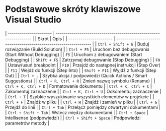 # Podstawowe skróty klawiszowe Visual Studio
| ---------------------- | ----------------------------------------------------------------- |
| Skrót                  | Opis                                                              |
| ---------------------- | ----------------------------------------------------------------- |
| `Ctrl + Shift + B`     | Buduj rozwiązanie (Build Solution)                                |
| `Ctrl + F5`            | Uruchom bez debugowania (Start Without Debugging)                 |
| `F5`                   | Uruchom z debugowaniem (Start Debugging)                          |
| `Shift + F5`           | Zatrzymaj debugowanie (Stop Debugging)                            |
| `F9`                   | Ustaw/usuń breakpoint                                             |
| `F10`                  | Przejdź do następnej instrukcji (Step Over)                       |
| `F11`                  | Wejdź do funkcji (Step Into)                                      |
| `Shift + F11`          | Wyjdź z funkcji (Step Out)                                        |
| `Ctrl + .`             | Szybka akcja / podpowiedzi (Quick Actions / Smart Suggestions)    |
| `Ctrl + R, Ctrl + R`   | Zmień nazwę symbolu (Rename)                                      |
| `Ctrl + K, Ctrl + D`   | Formatowanie dokumentu                                            |
| `Ctrl + K, Ctrl + C`   | Zakomentuj zaznaczenie                                            |
| `Ctrl + K, Ctrl + U`   | Odkomentuj zaznaczenie                                            |
| `Ctrl + T`             | Szybkie wyszukiwanie wszystkich elementów w projekcie             |
| `Ctrl + F`             | Znajdź w pliku                                                    |
| `Ctrl + H`             | Znajdź i zamień w pliku                                           |
| `Ctrl + G`             | Przejdź do linii                                                  |
| `Ctrl + Tab`           | Przełącz pomiędzy otwartymi dokumentami                           |
| `Ctrl + Shift + Tab`   | Wstecz między dokumentami                                         |
| `Ctrl + Space`         | Intellisense (podpowiedzi)                                        |
| `Ctrl + Shift + Space` | Podpowiedzi parametrów metody                                     |
